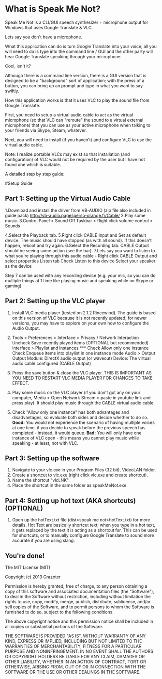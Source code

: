 # What is Speak Me Not?

Speak Me Not is a CLI/GUI speech synthesizer + microphone output for Windows that uses Google Translate &amp; VLC.

Lets say you don't have a microphone.

What this application can do is turn Google Translate into your voice; all you will need to do is type into the command line / GUI and the other party will hear Google Translate speaking through your microphone.

Cool, isn't it?

Although there is a command line version, there is a GUI version that is designed to be a "background" sort of application; with the press of a button, you can bring up an prompt and type in what you want to say swiftly.

How this application works is that it uses VLC to play the sound file from Google Translate. 

First, you need to setup a virtual audio cable to act as the virtual microphone (so that VLC can "reroute" the sound to a virtual external microphone) that you can use as your active microphone when talking to your friends via Skype, Steam, whatever.

Next, you will need to install (if you haven't) and configure VLC to use the virtual audio cable.

Note: I realize portable VLCs may exist so that installation (and configuration) of VLC would not be required by the user but I have not found one which is suitable.

A detailed step by step guide:

#Setup Guide

Part 1: Setting up the Virtual Audio Cable
---------------------------------
1.Download and install the driver from VB-AUDIO (zip file also included in guide pack)
	http://vb-audio.pagesperso-orange.fr/Cable/
2.Play some music.
3.Control Panel > Sound 
	OR
  Taskbar > Right click volume control > Sounds

4.Select the Playback tab.
5.Right click CABLE Input and Set as default device. The music should have stopped (as with all sound). If this doesn't happen, reboot and try again.
6.Select the Recording tab. CABLE Output should be seeing some action (see the bar).
7.Lets say you want to listen to what you're playing through this audio cable - 
	Right click CABLE Output and select properties
	Listen tab
	Check Listen to this device
	Select your speaker as the device

Step 7 can be used with any recording device (e.g. your mic, so you can do multiple things at 1 time like playing music and speaking while on Skype or gaming)

Part 2: Setting up the VLC player
---------------------------------
1. Install VLC media player (tested on 2.1.2 Rincewind). The guide is based on this version of VLC because it is not recently updated; for newer versions, you may have to explore on your own how to configure the Audio Output.
2. Tools > Preferences >
	 Interface > Privacy / Network Interaction
	 	Uncheck Save recently played items (OPTIONAL but recommended)
	 Interface > Playlist and Instances ***
	 	Check Allow only one instance
	 	Check Enqueue items into playlist in one instance mode
	 Audio > Output 
		Output Module: DirectX audio output (or waveout)
		Device: The virtual audio cable configured (CABLE Output)

3. Press the save button & close the VLC player. THIS IS IMPORTANT AS YOU NEED TO RESTART VLC MEDIA PLAYER FOR CHANGES TO TAKE EFFECT.
4. Play some music on the VLC player (if you don't got any on your computer, Media > Open Network Stream > paste in youtube link and press play). It should play music through the CABLE virtual audio cable.

5. Check "Allow only one instance" has both advantages and disadvantages, so evaluate both sides and decide whether to do so.
	**Good:**
		You would not experience the scenario of having multiple voices at one time, if you decide to speak before the previous speech has completed - instead, it would queue.
	**Bad:**
		You will only have one instance of VLC open - this means you cannot play music while speaking - at least, not with VLC.

Part 3: Setting up the software
--------------------------------
1. Navigate to your vlc.exe in your Program Files (32 bit), VideoLAN folder.
2. Create a shortcut to vlc.exe (right click vlc.exe and create shortcut).
3. Name the shortcut "vlcLNK".
4. Place the shortcut in the same folder as speakMeNot.exe.

Part 4: Setting up hot text (AKA shortcuts) (OPTIONAL)
--------------------------------
1. Open up the hotText.txt file (dist>speak me not>hotText.txt) for more details.
Hot Text are basically shortcut text; when you type in a hot text, it gets replaced by the text it is acting as a shortcut for. This can be used for shortcuts, or to manually configure Google Translate to sound more accurate if you are using slang.

You're done! 
--------------------------------


The MIT License (MIT)

Copyright (c) 2013 Crazoter

Permission is hereby granted, free of charge, to any person obtaining a copy
of this software and associated documentation files (the "Software"), to deal
in the Software without restriction, including without limitation the rights
to use, copy, modify, merge, publish, distribute, sublicense, and/or sell
copies of the Software, and to permit persons to whom the Software is
furnished to do so, subject to the following conditions:

The above copyright notice and this permission notice shall be included in
all copies or substantial portions of the Software.

THE SOFTWARE IS PROVIDED "AS IS", WITHOUT WARRANTY OF ANY KIND, EXPRESS OR
IMPLIED, INCLUDING BUT NOT LIMITED TO THE WARRANTIES OF MERCHANTABILITY,
FITNESS FOR A PARTICULAR PURPOSE AND NONINFRINGEMENT. IN NO EVENT SHALL THE
AUTHORS OR COPYRIGHT HOLDERS BE LIABLE FOR ANY CLAIM, DAMAGES OR OTHER
LIABILITY, WHETHER IN AN ACTION OF CONTRACT, TORT OR OTHERWISE, ARISING FROM,
OUT OF OR IN CONNECTION WITH THE SOFTWARE OR THE USE OR OTHER DEALINGS IN
THE SOFTWARE.

